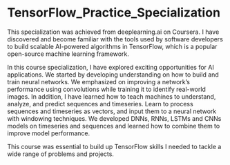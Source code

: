 # TensorFlow_Practice_Specialization

This specialization was achieved from deeplearning.ai on Coursera.
I have discovered and become familiar with the tools used by software developers to build scalable AI-powered algorithms in TensorFlow, which is a popular open-source machine learning framework.

In this course specialization, I have explored exciting opportunities for AI applications. We started by developing understanding on how to build and train neural networks. We emphasized on improving a network’s performance using convolutions while training it to identify real-world images. In addition, I have learned how to teach machines to understand, analyze, and predict sequences and timeseries. Learn to process sequences and timeseries as vectors, and input them to a neural network with windowing techniques. We developed DNNs, RNNs, LSTMs and CNNs models on timeseries and sequences and learned how to combine them to improve model performance. 

This course was essential to build up TensorFlow skills I needed to tackle a wide range of problems and projects.

